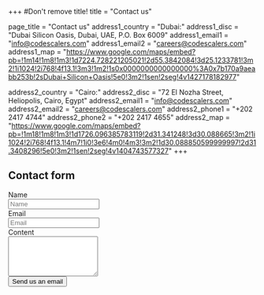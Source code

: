 +++
#Don't remove title!
title = "Contact us"

page_title = "Contact us"
address1_country = "Dubai:"
address1_disc = "Dubai Silicon Oasis, Dubai, UAE, P.O. Box 6009"
address1_email1 = "info@codescalers.com"
address1_email2 = "careers@codescalers.com"
address1_map = "https://www.google.com/maps/embed?pb=!1m14!1m8!1m3!1d7224.728221205021!2d55.3842084!3d25.1233781!3m2!1i1024!2i768!4f13.1!3m3!1m2!1s0x0000000000000000%3A0x7b170a9aeabb253b!2sDubai+Silicon+Oasis!5e0!3m2!1sen!2seg!4v1427178182977"

address2_country = "Cairo:"
address2_disc = "72 El Nozha Street, Heliopolis, Cairo, Egypt"
address2_email1 = "info@codescalers.com"
address2_email2 = "careers@codescalers.com"
address2_phone1 = "+202 2417 4744"
address2_phone2 = "+202 2417 4655"
address2_map = "https://www.google.com/maps/embed?pb=!1m18!1m8!1m3!1d1726.096385783119!2d31.341248!3d30.088665!3m2!1i1024!2i768!4f13.1!4m7!1i0!3e6!4m0!4m3!3m2!1d30.088850599999997!2d31.3408296!5e0!3m2!1sen!2seg!4v1404743577327"
+++

<div class="row" id="test">
  <div class="col-md-offset-3 col-md-6">
    <h2 class="title">Contact form</h2>
    <form class="form-horizontal contact_form" method="get" action="http://codescalers.com/restmachine/system/emailsender/send">
      <div class="alert" style="display: none"></div>
      <input type="hidden" name="smtp_key" value="None">
      <input type="hidden" name="receiver_email" value="contact@codescalers.com">
      <input type="hidden" name="format" value="json">
      <input type="hidden" name="subject" value="About CodeScalers.com">
      <div style="display: none">
        <input type="text" id="honeypot" name="honeypot">
      </div>
      <div class="form-group">
        <label for="sender_name" class="col-md-2 control-label">Name</label>
        <div class="col-md-10">
          <input name="sender_name" required placeholder="Name" class="form-control input-lg" type="text">
        </div>
      </div>
      <div class="form-group">
        <label for="sender_email" class="col-md-2 control-label">Email</label>
        <div class="col-md-10">
          <input name="sender_email" required placeholder="Email" class="form-control input-lg" pattern="^[a-zA-Z0-9.!#$%&amp;&#39;*+/=?^_`{|}~-]+@[a-zA-Z0-9-]+(?:\.[a-zA-Z0-9-]+)+$" type="email">
        </div>
      </div>
      <div class="form-group">
        <label for="body" class="col-md-2 control-label">Content</label>
        <div class="col-md-10">
          <textarea name="body" required rows="5" class="form-control input-lg"></textarea>
        </div>
      </div>
      <div class="form-group">
        <div class="col-md-offset-2 col-md-10">
          <button class="btn btn-lead btn-lg" data-loading-text="Sending..." type="submit"> Send us an email </button>
        </div>
      </div>
    </form>
  </div>
  <div class="row"> </div>
</div>

